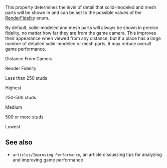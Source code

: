 This property determines the level of detail that solid-modeled and mesh parts will be shown in and can be set to the possible values of the [RenderFidelity](https://developer.roblox.com/en-us/api-reference/enum/RenderFidelity) enum.

By default, solid-modeled and mesh parts will always be shown in precise fidelity, no matter how far they are from the game camera. This improves their appearance when viewed from any distance, but if a place has a large number of detailed solid-modeled or mesh parts, it may reduce overall game performance.

Distance From Camera

Render Fidelity

Less than 250 studs

Highest

250-500 studs

Medium

500 or more studs

Lowest

See also
--------

*   `articles/Improving Performance`, an article discussing tips for analyzing and improving game performance